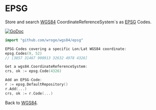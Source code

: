 # EPSG

Store and search 
[WGS84](https://github.com/wroge/wgs84) CoordinateReferenceSystem`s as
[EPSG](https://en.wikipedia.org/wiki/Spatial_reference_system#Identifiers) Codes.

[![GoDoc](https://godoc.org/github.com/wroge/wgs84/epsg?status.svg)](https://godoc.org/github.com/wroge/wgs84/epsg)

```go
import "github.com/wroge/wgs84/epsg"

EPSG-Codes covering a specific Lon/Lat WGS84 coordinate:
epsg.Codes(9, 52)
// [3857 31467 900913 32632 4978 4326]

Get a wgs84.CoordinateReferenceSystem:
crs, ok := epsg.Code(4326)

Add an EPSG-Code:
r := epsg.DefaultRepository()
r.Add(...)
crs, ok := r.Code(...)
```

Back to [WGS84](https://github.com/wroge/wgs84).
